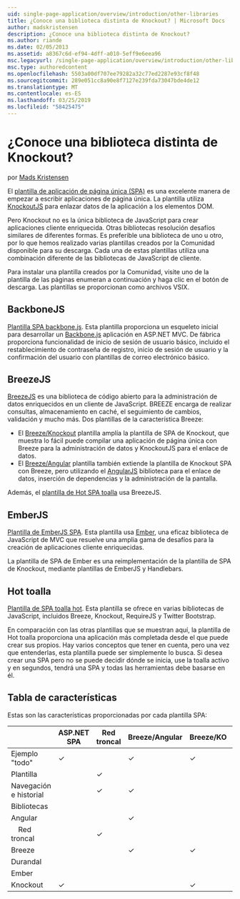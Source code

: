 ```yaml
---
uid: single-page-application/overview/introduction/other-libraries
title: ¿Conoce una biblioteca distinta de Knockout? | Microsoft Docs
author: madskristensen
description: ¿Conoce una biblioteca distinta de Knockout?
ms.author: riande
ms.date: 02/05/2013
ms.assetid: a8367c6d-ef94-4dff-a010-5eff9e6eea96
msc.legacyurl: /single-page-application/overview/introduction/other-libraries
msc.type: authoredcontent
ms.openlocfilehash: 5503a00df707ee79282a32c77ed2287e93cf8f48
ms.sourcegitcommit: 289e051cc8a90e8f7127e239fda73047bde4de12
ms.translationtype: MT
ms.contentlocale: es-ES
ms.lasthandoff: 03/25/2019
ms.locfileid: "58425475"
---
```

<a name="know-a-library-other-than-knockout"></a>¿Conoce una biblioteca distinta de Knockout?
====================
por [Mads Kristensen](https://github.com/madskristensen)

El [plantilla de aplicación de página única (SPA)](knockoutjs-template.md) es una excelente manera de empezar a escribir aplicaciones de página única. La plantilla utiliza [KnockoutJS](http://knockoutjs.com/) para enlazar datos de la aplicación a los elementos DOM.

Pero Knockout no es la única biblioteca de JavaScript para crear aplicaciones cliente enriquecida. Otras bibliotecas resolución desafíos similares de diferentes formas. Es preferible una biblioteca de uno u otro, por lo que hemos realizado varias plantillas creados por la Comunidad disponible para su descarga. Cada una de estas plantillas utiliza una combinación diferente de las bibliotecas de JavaScript de cliente.

Para instalar una plantilla creados por la Comunidad, visite uno de la plantilla de las páginas enumeran a continuación y haga clic en el botón de descarga. Las plantillas se proporcionan como archivos VSIX.

## <a name="backbonejs"></a>BackboneJS

[Plantilla SPA backbone.js](../templates/backbonejs-template.md). Esta plantilla proporciona un esqueleto inicial para desarrollar un [Backbone.js](http://backbonejs.org/) aplicación en ASP.NET MVC. De fábrica proporciona funcionalidad de inicio de sesión de usuario básico, incluido el restablecimiento de contraseña de registro, inicio de sesión de usuario y la confirmación del usuario con plantillas de correo electrónico básico.

## <a name="breezejs"></a>BreezeJS

[BreezeJS](http://www.breezejs.com/?utm_source=ms-spa) es una biblioteca de código abierto para la administración de datos enriquecidos en un cliente de JavaScript. BREEZE encarga de realizar consultas, almacenamiento en caché, el seguimiento de cambios, validación y mucho más. Dos plantillas de la característica Breeze:

- El [Breeze/Knockout](../templates/breezeknockout-template.md) plantilla amplía la plantilla de SPA de Knockout, que muestra lo fácil puede compilar una aplicación de página única con Breeze para la administración de datos y KnockoutJS para el enlace de datos.
- El [Breeze/Angular](../templates/breezeangular-template.md) plantilla también extiende la plantilla de Knockout SPA con Breeze, pero utilizando el [AngularJS](http://angularjs.org) biblioteca para el enlace de datos, inserción de dependencias y la administración de la pantalla.

Además, el [plantilla de Hot SPA toalla](../templates/hottowel-template.md) usa BreezeJS.

## <a name="emberjs"></a>EmberJS

[Plantilla de EmberJS SPA](../templates/emberjs-template.md). Esta plantilla usa [Ember](http://emberjs.com/), una eficaz biblioteca de JavaScript de MVC que resuelve una amplia gama de desafíos para la creación de aplicaciones cliente enriquecidas.

La plantilla de SPA de Ember es una reimplementación de la plantilla de SPA de Knockout, mediante plantillas de EmberJS y Handlebars.

## <a name="hot-towel"></a>Hot toalla

[Plantilla de SPA toalla hot](../templates/hottowel-template.md). Esta plantilla se ofrece en varias bibliotecas de JavaScript, incluidos Breeze, Knockout, RequireJS y Twitter Bootstrap.

En comparación con las otras plantillas que se muestran aquí, la plantilla de Hot toalla proporciona una aplicación más completada desde el que puede crear sus propios. Hay varios conceptos que tener en cuenta, pero una vez que entenderlas, esta plantilla puede ser simplemente lo busca. Si desea crear una SPA pero no se puede decidir dónde se inicia, use la toalla activo y en segundos, tendrá una SPA y todas las herramientas debe basarse en él.

## <a name="feature-table"></a>Tabla de características

Estas son las características proporcionadas por cada plantilla SPA:


|                        | ASP.NET SPA | Red troncal | Breeze/Angular | Breeze/KO |  Ember   | Hot toalla |
|------------------------|-------------|----------|----------------|-----------|----------|-----------|
|      Ejemplo "todo"       |  &#10003;   |          |    &#10003;    | &#10003;  | &#10003; |           |
|     Plantilla      |             | &#10003; |                |           |          | &#10003;  |
| Navegación e historial |             | &#10003; |    &#10003;    |           | &#10003; | &#10003;  |
|        Bibliotecas       |             |          |                |           |          |           |
|        Angular         |             |          |    &#10003;    |           |          |           |
|    &#8195;Red troncal     |             | &#10003; |                |           |          |           |
|         Breeze         |             |          |    &#10003;    | &#10003;  |          | &#10003;  |
|        Durandal        |             |          |                |           |          | &#10003;  |
|         Ember          |             |          |                |           | &#10003; |           |
|        Knockout        |  &#10003;   |          |                | &#10003;  |          | &#10003;  |

